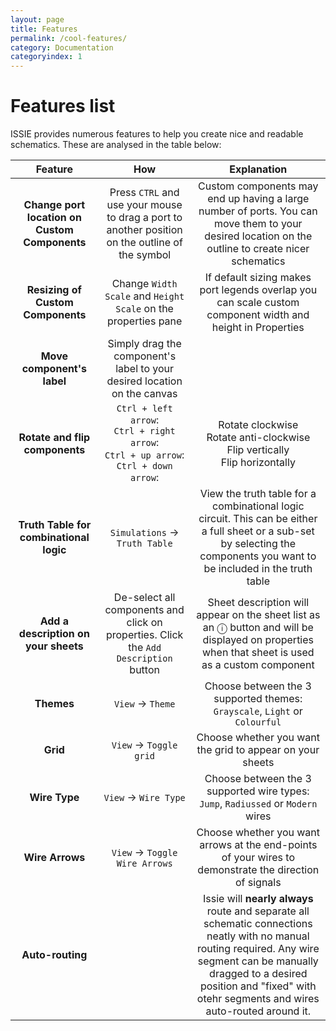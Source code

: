 ```yaml
---
layout: page
title: Features
permalink: /cool-features/
category: Documentation
categoryindex: 1
---
```


# Features list

ISSIE provides numerous features to help you create nice and readable schematics. These are analysed in the table below:

| Feature | How | Explanation   |
| :----:      |    :----:   |    :----:     |
| **Change port location on Custom Components** | Press `CTRL` and use your mouse to drag a port to another position on the outline of the symbol | Custom components may end up having a large number of ports. You can move them to your desired location on the outline to create nicer schematics |
| **Resizing of Custom Components** | Change `Width Scale` and `Height Scale` on the properties pane | If default sizing makes port legends overlap you can scale custom component width and height in Properties |
| **Move component's label** | Simply drag the component's label to your desired location on the canvas | |
| **Rotate and flip components** | `Ctrl + left arrow`: <br> `Ctrl + right arrow`:  <br> `Ctrl + up arrow`:  <br> `Ctrl + down arrow`: | Rotate clockwise <br> Rotate anti-clockwise <br> Flip vertically <br> Flip horizontally |
| **Truth Table for combinational logic** | `Simulations` -> `Truth Table` | View the truth table for a combinational logic circuit. This can be either a full sheet or a sub-set by selecting the components you want to be included in the truth table |  
| **Add a description on your sheets** | De-select all components and click on properties. Click the `Add Description` button| Sheet description will appear on the sheet list as an &#9432; button and will be displayed on properties when that sheet is used as a custom component |
| **Themes** | `View` -> `Theme` | Choose between the 3 supported themes: `Grayscale`, `Light` or `Colourful`  |
| **Grid** | `View` -> `Toggle grid` | Choose whether you want the grid to appear on your sheets  |
| **Wire Type** | `View` -> `Wire Type` | Choose between the 3 supported wire types: `Jump`, `Radiussed` or `Modern` wires  |
| **Wire Arrows** | `View` -> `Toggle Wire Arrows` | Choose whether you want arrows at the end-points of your wires to demonstrate the direction of signals |
| **Auto-routing** |     | Issie will **nearly always** route and separate all schematic connections neatly with no manual routing required. Any wire segment can be manually dragged to a desired position and "fixed" with otehr segments and wires auto-routed around it.|
